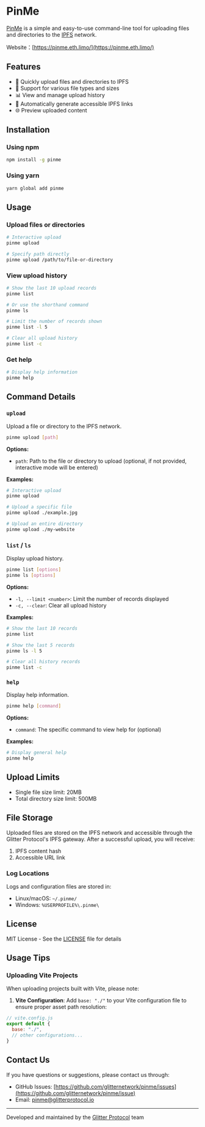 # PinMe

[PinMe](https://pinme.eth.limo/) is a simple and easy-to-use command-line tool for uploading files and directories to the [IPFS](https://ipfs.tech/) network.

Website：[https://pinme.eth.limo/](https://pinme.eth.limo/)

## Features

- 🚀 Quickly upload files and directories to IPFS
- 📂 Support for various file types and sizes
- 📊 View and manage upload history
- 🔗 Automatically generate accessible IPFS links
- 🌐 Preview uploaded content

## Installation

### Using npm

```bash
npm install -g pinme
```

### Using yarn

```bash
yarn global add pinme
```

## Usage

### Upload files or directories

```bash
# Interactive upload
pinme upload

# Specify path directly
pinme upload /path/to/file-or-directory
```

### View upload history

```bash
# Show the last 10 upload records
pinme list

# Or use the shorthand command
pinme ls

# Limit the number of records shown
pinme list -l 5

# Clear all upload history
pinme list -c
```

### Get help

```bash
# Display help information
pinme help
```

## Command Details

### `upload`

Upload a file or directory to the IPFS network.

```bash
pinme upload [path]
```

**Options:**
- `path`: Path to the file or directory to upload (optional, if not provided, interactive mode will be entered)

**Examples:**
```bash
# Interactive upload
pinme upload

# Upload a specific file
pinme upload ./example.jpg

# Upload an entire directory
pinme upload ./my-website
```

### `list` / `ls`

Display upload history.

```bash
pinme list [options]
pinme ls [options]
```

**Options:**
- `-l, --limit <number>`: Limit the number of records displayed
- `-c, --clear`: Clear all upload history

**Examples:**
```bash
# Show the last 10 records
pinme list

# Show the last 5 records
pinme ls -l 5

# Clear all history records
pinme list -c
```

### `help`

Display help information.

```bash
pinme help [command]
```

**Options:**
- `command`: The specific command to view help for (optional)

**Examples:**
```bash
# Display general help
pinme help
```

## Upload Limits

- Single file size limit: 20MB
- Total directory size limit: 500MB

## File Storage

Uploaded files are stored on the IPFS network and accessible through the Glitter Protocol's IPFS gateway. After a successful upload, you will receive:

1. IPFS content hash
2. Accessible URL link

### Log Locations

Logs and configuration files are stored in:
- Linux/macOS: `~/.pinme/`
- Windows: `%USERPROFILE%\.pinme\`


## License

MIT License - See the [LICENSE](LICENSE) file for details

## Usage Tips

### Uploading Vite Projects

When uploading projects built with Vite, please note:

1. **Vite Configuration**: Add `base: "./"` to your Vite configuration file to ensure proper asset path resolution:

```js
// vite.config.js
export default {
  base: "./",
  // other configurations...
}
```

## Contact Us

If you have questions or suggestions, please contact us through:

- GitHub Issues: [https://github.com/glitternetwork/pinme/issues](https://github.com/glitternetwork/pinme/issue)
- Email: [pinme@glitterprotocol.io](mailto:pinme@glitterprotocol.io)

---

Developed and maintained by the [Glitter Protocol](https://glitterprotocol.io/) team